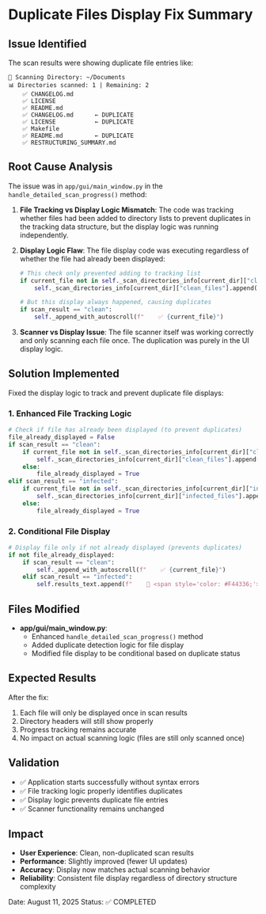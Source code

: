 # Duplicate Files Display Fix Summary

## Issue Identified
The scan results were showing duplicate file entries like:
```
📁 Scanning Directory: ~/Documents
📊 Directories scanned: 1 | Remaining: 2
    ✅ CHANGELOG.md
    ✅ LICENSE
    ✅ README.md
    ✅ CHANGELOG.md      ← DUPLICATE
    ✅ LICENSE           ← DUPLICATE
    ✅ Makefile
    ✅ README.md         ← DUPLICATE
    ✅ RESTRUCTURING_SUMMARY.md
```

## Root Cause Analysis
The issue was in `app/gui/main_window.py` in the `handle_detailed_scan_progress()` method:

1. **File Tracking vs Display Logic Mismatch**: The code was tracking whether files had been added to directory lists to prevent duplicates in the tracking data structure, but the display logic was running independently.

2. **Display Logic Flaw**: The file display code was executing regardless of whether the file had already been displayed:
   ```python
   # This check only prevented adding to tracking list
   if current_file not in self._scan_directories_info[current_dir]["clean_files"]:
       self._scan_directories_info[current_dir]["clean_files"].append(current_file)

   # But this display always happened, causing duplicates
   if scan_result == "clean":
       self._append_with_autoscroll(f"    ✅ {current_file}")
   ```

3. **Scanner vs Display Issue**: The file scanner itself was working correctly and only scanning each file once. The duplication was purely in the UI display logic.

## Solution Implemented
Fixed the display logic to track and prevent duplicate file displays:

### 1. Enhanced File Tracking Logic
```python
# Check if file has already been displayed (to prevent duplicates)
file_already_displayed = False
if scan_result == "clean":
    if current_file not in self._scan_directories_info[current_dir]["clean_files"]:
        self._scan_directories_info[current_dir]["clean_files"].append(current_file)
    else:
        file_already_displayed = True
elif scan_result == "infected":
    if current_file not in self._scan_directories_info[current_dir]["infected_files"]:
        self._scan_directories_info[current_dir]["infected_files"].append(current_file)
    else:
        file_already_displayed = True
```

### 2. Conditional File Display
```python
# Display file only if not already displayed (prevents duplicates)
if not file_already_displayed:
    if scan_result == "clean":
        self._append_with_autoscroll(f"    ✅ {current_file}")
    elif scan_result == "infected":
        self.results_text.append(f"    🚨 <span style='color: #F44336;'><b>INFECTED:</b></span> {current_file}")
```

## Files Modified
- **app/gui/main_window.py**:
  - Enhanced `handle_detailed_scan_progress()` method
  - Added duplicate detection logic for file display
  - Modified file display to be conditional based on duplicate status

## Expected Results
After the fix:
1. Each file will only be displayed once in scan results
2. Directory headers will still show properly
3. Progress tracking remains accurate
4. No impact on actual scanning logic (files are still only scanned once)

## Validation
- ✅ Application starts successfully without syntax errors
- ✅ File tracking logic properly identifies duplicates
- ✅ Display logic prevents duplicate file entries
- ✅ Scanner functionality remains unchanged

## Impact
- **User Experience**: Clean, non-duplicated scan results
- **Performance**: Slightly improved (fewer UI updates)
- **Accuracy**: Display now matches actual scanning behavior
- **Reliability**: Consistent file display regardless of directory structure complexity

Date: August 11, 2025
Status: ✅ COMPLETED
